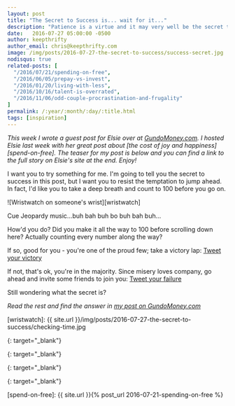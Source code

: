 ```yaml
---
layout: post
title: "The Secret to Success is... wait for it..."
description: "Patience is a virtue and it may very well be the secret to success"
date:   2016-07-27 05:00:00 -0500
author: keepthrifty
author_email: chris@keepthrifty.com
image: /img/posts/2016-07-27-the-secret-to-success/success-secret.jpg
nodisqus: true
related-posts: [
  "/2016/07/21/spending-on-free",
  "/2016/06/05/prepay-vs-invest",
  "/2016/01/20/living-with-less",
  "/2016/10/16/talent-is-overrated",
  "/2016/11/06/odd-couple-procrastination-and-frugality"
]
permalink: /:year/:month/:day/:title.html
tags: [inspiration]
---
```


_This week I wrote a guest post for Elsie over at [GundoMoney.com][gundo-money]. I hosted Elsie last week with her great post about [the cost of joy and happiness][spend-on-free]. The teaser for my post is below and you can find a link to the full story on Elsie's site at the end. Enjoy!_

I want you to try something for me. I'm going to tell you the secret to success in this post, but I want you to resist the temptation to jump ahead. In fact, I'd like you to take a deep breath and count to 100 before you go on.

![Wristwatch on someone's wrist][wristwatch]

<div class="image-caption">Cue Jeopardy music...buh bah buh bo buh bah buh...</div>

How'd you do? Did you make it all the way to 100 before scrolling down here? Actually counting every number along the way?

If so, good for you - you're one of the proud few; take a victory lap: [Tweet your victory][tweet-victory]

If not, that's ok, you're in the majority. Since misery loves company, go ahead and invite some friends to join you: [Tweet your failure][tweet-failure]

Still wondering what the secret is?

_Read the rest and find the answer in [my post on GundoMoney.com][gundo-money-post]_

[wristwatch]: {{ site.url }}/img/posts/2016-07-27-the-secret-to-success/checking-time.jpg

[tweet-victory]: https://twitter.com/intent/tweet?text=I%20completed%20the%20%40keepthrifty%20challenge%20from%20this%20post%20on%20%40gundo_money%20-%20think%20you%27re%20good%20enough%20to%20join%20me%3F%20http%3A%2F%2Fgundomoney.com%2F2016%2F07%2F25%2Fthe-secret-to-success-is-wait-for-it%2F
{: target="_blank"}

[tweet-failure]: https://twitter.com/intent/tweet?text=I%20failed%20the%20%40keepthrifty%20challenge%20from%20this%20post%20on%20%40gundo_money%20-%20think%20you%20can%20do%20better%3Fhttp%3A%2F%2Fgundomoney.com%2F2016%2F07%2F25%2Fthe-secret-to-success-is-wait-for-it%2F
{: target="_blank"}

[gundo-money]: http://www.gundomoney.com
{: target="_blank"}

[gundo-money-post]: http://gundomoney.com/2016/07/25/the-secret-to-success-is-wait-for-it/
{: target="_blank"}

[spend-on-free]: {{ site.url }}{% post_url 2016-07-21-spending-on-free %}
